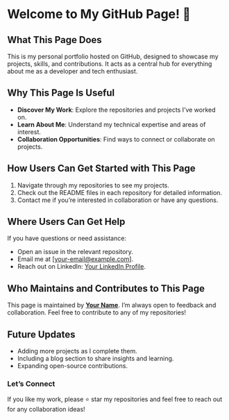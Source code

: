 # Welcome to My GitHub Page! 👋

## What This Page Does
This is my personal portfolio hosted on GitHub, designed to showcase my projects, skills, and contributions. It acts as a central hub for everything about me as a developer and tech enthusiast.

## Why This Page Is Useful
- **Discover My Work**: Explore the repositories and projects I’ve worked on.  
- **Learn About Me**: Understand my technical expertise and areas of interest.  
- **Collaboration Opportunities**: Find ways to connect or collaborate on projects.  

## How Users Can Get Started with This Page
1. Navigate through my repositories to see my projects.  
2. Check out the README files in each repository for detailed information.  
3. Contact me if you’re interested in collaboration or have any questions.  

## Where Users Can Get Help
If you have questions or need assistance:  
- Open an issue in the relevant repository.  
- Email me at [your-email@example.com].  
- Reach out on LinkedIn: [Your LinkedIn Profile](https://www.linkedin.com/in/yourprofile).  

## Who Maintains and Contributes to This Page
This page is maintained by **[Your Name](https://github.com/yourusername)**. I’m always open to feedback and collaboration. Feel free to contribute to any of my repositories!

## Future Updates
- Adding more projects as I complete them.  
- Including a blog section to share insights and learning.  
- Expanding open-source contributions.  

### Let’s Connect
If you like my work, please ⭐️ star my repositories and feel free to reach out for any collaboration ideas!  
